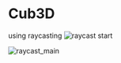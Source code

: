 # Cub3D
using raycasting
![raycast start](https://github.com/misikogl/Cub3D/assets/89875821/4983d100-3844-490c-b320-91abf231d45e)

![raycast_main](https://github.com/misikogl/Cub3D/assets/89875821/d61d7c32-ef86-49cc-9b3d-fbac93042495)
